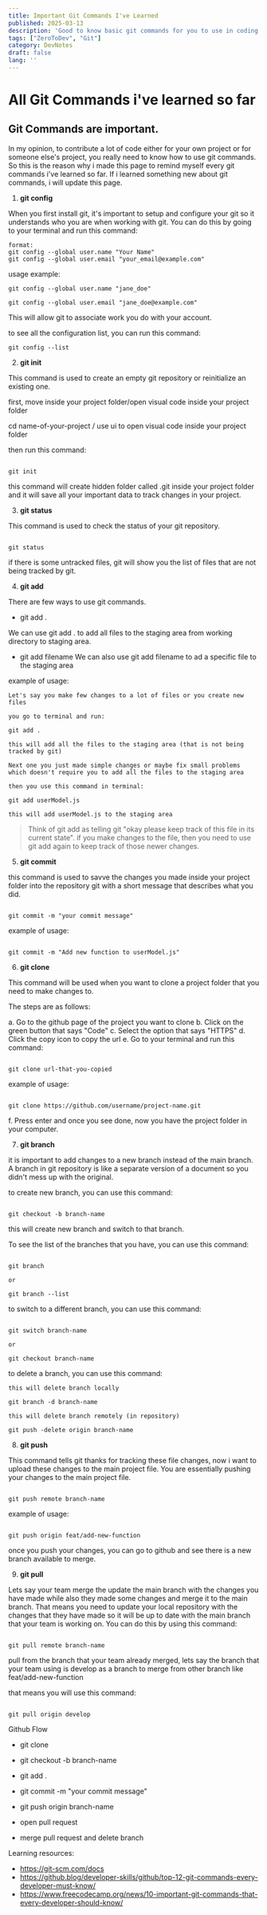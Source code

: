 ```yaml
---
title: Important Git Commands I've Learned
published: 2025-03-13
description: 'Good to know basic git commands for you to use in coding'
tags: ["ZeroToDev", "Git"]
category: DevNotes
draft: false 
lang: ''
---
```


# All Git Commands i've learned so far

## Git Commands are important.
In my opinion, to contribute a lot of code either for your own project or for someone else's project, you really need to know how to use git commands. So this is the reason why i made this page to remind myself every git commands i've learned so far. If i learned something new about git commands, i will update this page.


1. **git config**

When you first install git, it's important to setup and configure your git so it understands who you are when working with git. You can do this by going to your terminal and run this command:

```
format:
git config --global user.name "Your Name"
git config --global user.email "your_email@example.com"

```

usage example:
```
git config --global user.name "jane_doe"

```

```
git config --global user.email "jane_doe@example.com"

```

This will allow git to associate work you do with your account.

to see all the configuration list, you can run this command:

```
git config --list

```

2. **git init**

This command is used to create an empty git repository or reinitialize an existing one.

first, move inside your project folder/open visual code inside your project folder

cd name-of-your-project / use ui to open visual code inside your project folder

then run this command:

```

git init

```

this command will create hidden folder called .git inside your project folder and it will save all your important data to track changes in your project.

3. **git status**

This command is used to check the status of your git repository.

```

git status

```

if there is some untracked files, git will show you the list of files that are not being tracked by git.

4. **git add**

There are few ways to use git commands.

- git add .

We can use git add . to add all files to the staging area from working directory to staging area.

- git add filename
We can also use git add filename to ad a specific file to the staging area

example of usage:

```
Let's say you make few changes to a lot of files or you create new files

you go to terminal and run:

git add .

this will add all the files to the staging area (that is not being tracked by git)

```

```
Next one you just made simple changes or maybe fix small problems which doesn't require you to add all the files to the staging area

then you use this command in terminal:

git add userModel.js

this will add userModel.js to the staging area

```

> Think of git add as telling git "okay please keep track of this file in its current state". if you make changes to the file, then you need to use git add again to keep track of those newer changes.

5. **git commit**

this command is used to savve the changes you made inside your project folder into the repository git with a short message that describes what you did.

```

git commit -m "your commit message"

```

example of usage:

```

git commit -m "Add new function to userModel.js"

```

6. **git clone**

This command will be used when you want to clone a project folder that you need to make changes to.

The steps are as follows:

a. Go to the github page of the project you want to clone
b. Click on the green button that says "Code"
c. Select the option that says "HTTPS"
d. Click the copy icon to copy the url
e. Go to your terminal and run this command:

```

git clone url-that-you-copied

```

example of usage:

```

git clone https://github.com/username/project-name.git

```

f. Press enter and once you see done, now you have the project folder in your computer.

7. **git branch**

it is important to add changes to a new branch instead of the main branch. A branch in git repository is like a separate version of a document so you didn't mess up with the original.

to create new branch, you can use this command:

```

git checkout -b branch-name

```

this will create new branch and switch to that branch.

To see the list of the branches that you have, you can use this command:

```

git branch

or

git branch --list

```

to switch to a different branch, you can use this command:

```

git switch branch-name

or

git checkout branch-name

```

to delete a branch, you can use this command:

```
this will delete branch locally

git branch -d branch-name

```

```
this will delete branch remotely (in repository)

git push -delete origin branch-name

```

8. **git push**

This command tells git thanks for tracking these file changes, now i want to upload these changes to the main project file. You are essentially pushing your changes to the main project file.

```

git push remote branch-name

```

example of usage:

```

git push origin feat/add-new-function

```

once you push your changes, you can go to github and see there is a new branch available to merge.

9. **git pull**

Lets say your team merge the update the main branch with the changes you have made while also they made some changes and merge it to the main branch. That means you need to update your local repository with the changes that they have made so it will be up to date with the main branch that your team is working on. You can do this by using this command:

```

git pull remote branch-name

```

pull from the branch that your team already merged, lets say the branch that your team using is develop as a branch to merge from other branch like feat/add-new-function

that means you will use this command:

```

git pull origin develop

```


Github Flow

- git clone

- git checkout -b branch-name

- git add .

- git commit -m "your commit message"

- git push origin branch-name

- open pull request

- merge pull request and delete branch


Learning resources:

- https://git-scm.com/docs
- https://github.blog/developer-skills/github/top-12-git-commands-every-developer-must-know/
- https://www.freecodecamp.org/news/10-important-git-commands-that-every-developer-should-know/